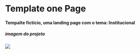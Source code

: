 # Template one Page

#### Tempalte fictício, uma landing page com o tema: Institucional

##### imagem do projeto
<img src=".github/template.png">
